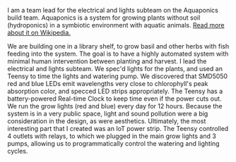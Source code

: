 I am a team lead for the electrical and lights subteam on the Aquaponics build team. Aquaponics is a system for growing plants without soil (hydroponics) in a symbiotic environment with aquatic animals. [Read more about it on Wikipedia.](https://en.wikipedia.org/wiki/Aquaponics)

We are building one in a library shelf, to grow basil and other herbs with fish feeding into the system. The goal is to have a highly automated system with minimal human intervention between planting and harvest.
I lead the electrical and lights subteam. We spec'd lights for the plants, and used an Teensy to time the lights and watering pump. We discovered that SMD5050 red and blue LEDs emit wavelengths very close to chlorophyll's peak absorption color, and specced LED strips appropriately. The Teensy has a battery-powered Real-time Clock to keep time even if the power cuts out. We run the grow lights (red and blue) every day for 12 hours. Because the system is in a very public space, light and sound pollution were a big consideration in the design, as were aesthetics. Ultimately, the most interesting part that I created was an IoT power strip. The Teensy controlled 4 outlets with relays, to which we plugged in the main grow lights and 3 pumps, allowing us to programmatically control the watering and lighting cycles.
